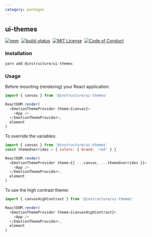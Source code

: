 ```yaml
---
category: packages
---
```


## ui-themes

[![npm][npm]][npm-url]&nbsp;
[![build-status][build-status]][build-status-url]&nbsp;
[![MIT License][license-badge]][license]&nbsp;
[![Code of Conduct][coc-badge]][coc]

### Installation

```sh
yarn add @instructure/ui-themes
```

### Usage

Before mounting (rendering) your React application:

```js
import { canvas } from '@instructure/ui-themes'

ReactDOM.render(
  <EmotionThemeProvider theme={canvas}>
    <App />
  </EmotionThemeProvider>,
  element
)
```

To override the variables:

```js
import { canvas } from '@instructure/ui-themes'
const themeOverrides = { colors: { brand: 'red' } }

ReactDOM.render(
  <EmotionThemeProvider theme={{ ...canvas, ...themeOverrides }}>
    <App />
  </EmotionThemeProvider>,
  element
)
```

To use the high contrast theme:

```js
import { canvasHighContrast } from '@instructure/ui-themes'

ReactDOM.render(
  <EmotionThemeProvider theme={canvasHighContrast}>
    <App />
  </EmotionThemeProvider>,
  element
)
```

[npm]: https://img.shields.io/npm/v/@instructure/ui-themes.svg
[npm-url]: https://npmjs.com/package/@instructure/ui-themes
[build-status]: https://travis-ci.org/instructure/instructure-ui.svg?branch=master
[build-status-url]: https://travis-ci.org/instructure/instructure-ui 'Travis CI'
[license-badge]: https://img.shields.io/npm/l/instructure-ui.svg?style=flat-square
[license]: https://github.com/instructure/instructure-ui/blob/master/LICENSE
[coc-badge]: https://img.shields.io/badge/code%20of-conduct-ff69b4.svg?style=flat-square
[coc]: https://github.com/instructure/instructure-ui/blob/master/CODE_OF_CONDUCT.md
